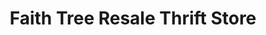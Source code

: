 ---
title: "Faith Tree Resale Thrift Store"
url: /pilot-mountain/faith-tree-resale-thrift-store/
shop: Gebrauchtwaren
---